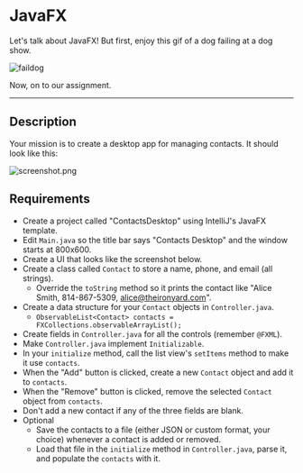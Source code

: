 # JavaFX
Let's talk about JavaFX! But first, enjoy this gif of a dog failing at a dog show.

![faildog]  

Now, on to our assignment.
***

## Description

Your mission is to create a desktop app for managing contacts. It should look like this:

![screenshot.png](https://tiy-learn-content.s3.amazonaws.com/899fa92c-screenshot.png)

## Requirements

* Create a project called "ContactsDesktop" using IntelliJ's JavaFX template.
* Edit `Main.java` so the title bar says "Contacts Desktop" and the window starts at 800x600.
* Create a UI that looks like the screenshot below.
* Create a class called `Contact` to store a name, phone, and email (all strings).
  * Override the `toString` method so it prints the contact like "Alice Smith, 814-867-5309, alice@theironyard.com".
* Create a data structure for your `Contact` objects in `Controller.java`.
  * `ObservableList<Contact> contacts = FXCollections.observableArrayList();`
* Create fields in `Controller.java` for all the controls (remember `@FXML`).
* Make `Controller.java` implement `Initializable`.
* In your `initialize` method, call the list view's `setItems` method to make it use `contacts`.
* When the "Add" button is clicked, create a new `Contact` object and add it to `contacts`.
* When the "Remove" button is clicked, remove the selected `Contact` object from `contacts`.
* Don't add a new contact if any of the three fields are blank.
* Optional
  * Save the contacts to a file (either JSON or custom format, your choice) whenever a contact is added or removed.
  * Load that file in the `initialize` method in `Controller.java`, parse it, and populate the `contacts` with it.


[faildog]:https://media.giphy.com/media/3oGRFvUEbJdLWlawLu/giphy.gif
